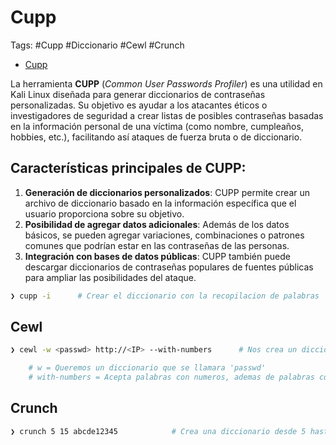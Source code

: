 # Cupp

Tags: #Cupp #Diccionario #Cewl #Crunch 

* [Cupp](https://esgeeks.com/como-utilizar-cupp/)

La herramienta **CUPP** (_Common User Passwords Profiler_) es una utilidad en Kali Linux diseñada para generar diccionarios de contraseñas personalizadas. Su objetivo es ayudar a los atacantes éticos o investigadores de seguridad a crear listas de posibles contraseñas basadas en la información personal de una víctima (como nombre, cumpleaños, hobbies, etc.), facilitando así ataques de fuerza bruta o de diccionario.

## Características principales de CUPP:

1. **Generación de diccionarios personalizados**: CUPP permite crear un archivo de diccionario basado en la información específica que el usuario proporciona sobre su objetivo.
2. **Posibilidad de agregar datos adicionales**: Además de los datos básicos, se pueden agregar variaciones, combinaciones o patrones comunes que podrían estar en las contraseñas de las personas.
3. **Integración con bases de datos públicas**: CUPP también puede descargar diccionarios de contraseñas populares de fuentes públicas para ampliar las posibilidades del ataque.

```bash 
❯ cupp -i      # Crear el diccionario con la recopilacion de palabras 
```

## Cewl 

```bash 
❯ cewl -w <passwd> http://<IP> --with-numbers      # Nos crea un diccionario con las palabras existentes de una url

	# w = Queremos un diccionario que se llamara 'passwd'
	# with-numbers = Acepta palabras con numeros, ademas de palabras con solo letras
```

## Crunch 

```bash 
❯ crunch 5 15 abcde12345            # Crea una diccionario desde 5 hasta 15 caracteres haciendo todas las posibles combinaciones, cabe mencionar que los diccionarios son muy pesados
```